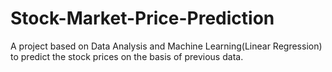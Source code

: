 # Stock-Market-Price-Prediction
A project based on Data Analysis and Machine Learning(Linear Regression) to predict the stock prices on the basis of previous data.

